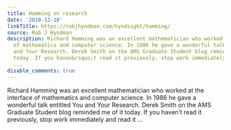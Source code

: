 ```yaml
---
title: Hamming on research
date: '2010-12-10'
linkTitle: https://robjhyndman.com/hyndsight/hamming/
source: Rob J Hyndman
description: Richard Hamming was an excellent mathematician who worked at the interface
  of mathematics and computer science. In 1986 he gave a wonderful talk entitled You
  and Your Research. Derek Smith on the AMS Graduate Student blog reminded me of it
  today. If you haven&rsquo;t read it previously, stop work immediately and read it
  ...
disable_comments: true
---
```

Richard Hamming was an excellent mathematician who worked at the interface of mathematics and computer science. In 1986 he gave a wonderful talk entitled You and Your Research. Derek Smith on the AMS Graduate Student blog reminded me of it today. If you haven&rsquo;t read it previously, stop work immediately and read it ...